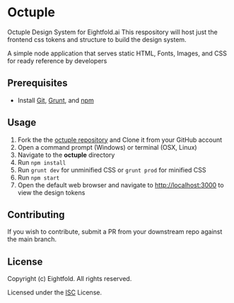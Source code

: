 # Octuple

Octuple Design System for Eightfold.ai
This respository will host just the frontend css tokens and structure to build the design system.

A simple node application that serves static HTML, Fonts, Images, and CSS for ready reference by developers

## Prerequisites

* Install [Git](https://git-scm.com/), [Grunt](https://gruntjs.com/getting-started), and [npm](https://npmjs.com)

## Usage

1. Fork the the [octuple repository](https://github.com/yp8x/octuple) and Clone it from your GitHub account
1. Open a command prompt (Windows) or terminal (OSX, Linux)
1. Navigate to the **octuple** directory
1. Run `npm install`
1. Run `grunt dev` for unminified CSS or `grunt prod` for minified CSS
1. Run `npm start`
1. Open the default web browser and navigate to [http://localhost:3000](http://localhost:3000) to view the design tokens

## Contributing

If you wish to contribute, submit a PR from your downstream repo against the main branch.

## License

Copyright (c) Eightfold. All rights reserved.

Licensed under the [ISC](LICENSE.txt) License.